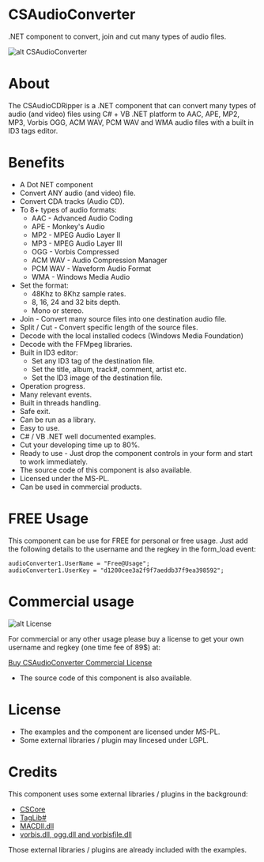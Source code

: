 # CSAudioConverter
.NET component to convert, join and cut many types of audio files.

![alt CSAudioConverter](https://www.microncode.com/images/developers/images/cs-audio-converter/images/cs-audio-converter.png "CSAudioConverter")

# About
The CSAudioCDRipper is a .NET component that can convert many types of audio (and video) files using C# + VB .NET platform to AAC, APE, MP2, MP3, Vorbis OGG, ACM WAV, PCM WAV and WMA audio files with a built in ID3 tags editor.

# Benefits
- A Dot NET component
- Convert ANY audio (and video) file.
- Convert CDA tracks (Audio CD).
- To 8+ types of audio formats:
	- AAC - Advanced Audio Coding
	- APE - Monkey's Audio
	- MP2 - MPEG Audio Layer II
	- MP3 - MPEG Audio Layer III
	- OGG - Vorbis Compressed
	- ACM WAV - Audio Compression Manager
	- PCM WAV - Waveform Audio Format
	- WMA - Windows Media Audio
- Set the format:
	- 48Khz to 8Khz sample rates.
	- 8, 16, 24 and 32 bits depth.
	- Mono or stereo.
- Join - Convert many source files into one destination audio file.
- Split / Cut - Convert specific length of the source files.
- Decode with the local installed codecs (Windows Media Foundation)
- Decode with the FFMpeg libraries.
- Built in ID3 editor:
	- Set any ID3 tag of the destination file.
	- Set the title, album, track#, comment, artist etc.
	- Set the ID3 image of the destination file.
- Operation progress.
- Many relevant events.
- Built in threads handling.
- Safe exit.
- Can be run as a library.
- Easy to use.
- C# / VB .NET well documented examples.
- Cut your developing time up to 80%.
- Ready to use - Just drop the component controls in your form and start to work immediately.
- The source code of this component is also available.
- Licensed under the MS-PL.
- Can be used in commercial products.

# FREE Usage
This component can be use for FREE for personal or free usage. Just add the following details to the username and the regkey in the form_load event:

```
audioConverter1.UserName = "Free@Usage";
audioConverter1.UserKey = "d1200cee3a2f9f7aeddb37f9ea398592";
```

# Commercial usage

![alt License](http://www.microncode.com/images/medal128.png "License")

For commercial or any other usage please buy a license to get your own username and regkey (one time fee of 89$) at:

[Buy CSAudioConverter Commercial License](https://order.shareit.com/cart/add?vendorid=200277377&PRODUCT[300914537]=1)

* The source code of this component is also available.

# License
- The examples and the component are licensed under MS-PL. 
- Some external libraries / plugin may lincesed under LGPL.

# Credits
This component uses some external libraries / plugins in the background:
- [CSCore](https://github.com/filoe/cscore)
- [TagLib#](https://github.com/mono/taglib-sharp)
- [MACDll.dll](https://www.monkeysaudio.com/index.html)
- [vorbis.dll, ogg.dll and vorbisfile.dll](https://www.monkeysaudio.com/index.html)

Those external libraries / plugins are already included with the examples.
